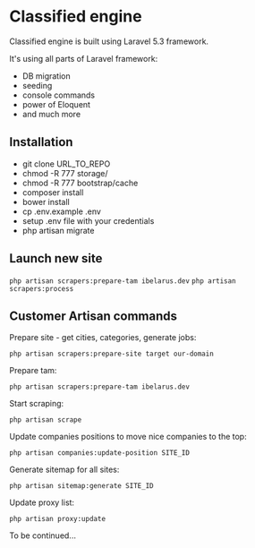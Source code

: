 # Classified engine

Classified engine is built using Laravel 5.3 framework.

It's using all parts of Laravel framework:

- DB migration
- seeding 
- console commands
- power of Eloquent
- and much more

## Installation

- git clone URL_TO_REPO
- chmod -R 777 storage/
- chmod -R 777 bootstrap/cache
- composer install
- bower install
- cp .env.example .env
- setup .env file with your credentials
- php artisan migrate

## Launch new site

`
php artisan scrapers:prepare-tam ibelarus.dev
`
`
php artisan scrapers:process
`

## Customer Artisan commands

Prepare site - get cities, categories, generate jobs:

`
php artisan scrapers:prepare-site target our-domain
`

Prepare tam:

`
php artisan scrapers:prepare-tam ibelarus.dev
`

Start scraping:

`
php artisan scrape
`

Update companies positions to move nice companies to the top:

`
php artisan companies:update-position SITE_ID
`

Generate sitemap for all sites:

`
php artisan sitemap:generate SITE_ID
`

Update proxy list:

`
php artisan proxy:update
`

To be continued...